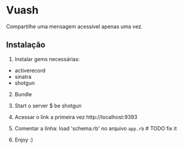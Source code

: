 # Vuash

Compartilhe uma mensagem acessível apenas uma vez.

## Instalação

1. Instalar gems necessárias:

- activerecord
- sinatra
- shotgun

2. Bundle

3. Start o server
$ be shotgun

4. Acessar o link a primeira vez
http://localhost:9393

5. Comentar a linha: load 'schema.rb' no arquivo `app.rb` # TODO fix it

6. Enjoy :)
